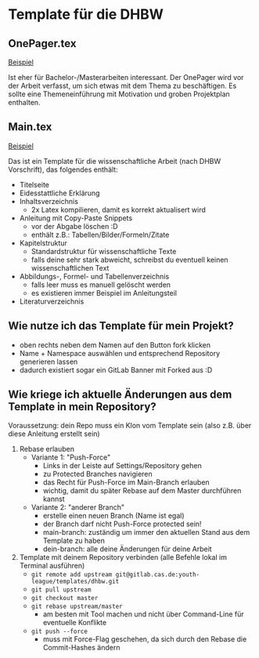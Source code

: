# Template für die DHBW

## OnePager.tex

[Beispiel](/OnePager-example.pdf)

Ist eher für Bachelor-/Masterarbeiten interessant.
Der OnePager wird vor der Arbeit verfasst, um sich etwas mit dem Thema zu beschäftigen.
Es sollte eine Themeneinführung mit Motivation und groben Projektplan enthalten.

## Main.tex

[Beispiel](/main-example.pdf)


Das ist ein Template für die wissenschaftliche Arbeit (nach DHBW Vorschrift), das folgendes enthält:

- Titelseite
- Eidesstattliche Erklärung
- Inhaltsverzeichnis
    - 2x Latex kompilieren, damit es korrekt aktualisert wird
- Anleitung mit Copy-Paste Snippets
    - vor der Abgabe löschen :D
    - enthält z.B.: Tabellen/Bilder/Formeln/Zitate
- Kapitelstruktur
    - Standardstruktur für wissenschaftliche Texte
    - falls deine sehr stark abweicht, schreibst du eventuell keinen wissenschaftlichen Text
- Abbildungs-, Formel- und Tabellenverzeichnis
    - falls leer muss es manuell gelöscht werden
    - es existieren immer Beispiel im Anleitungsteil
- Literaturverzeichnis

## Wie nutze ich das Template für mein Projekt?
- oben rechts neben dem Namen auf den Button fork klicken
- Name + Namespace auswählen und entsprechend Repository generieren lassen
- dadurch existiert sogar ein GitLab Banner mit Forked aus :D

## Wie kriege ich aktuelle Änderungen aus dem Template in mein Repository?

Voraussetzung: dein Repo muss ein Klon vom Template sein (also z.B. über diese Anleitung erstellt sein)


1. Rebase erlauben
    - Variante 1: "Push-Force"
        - Links in der Leiste auf Settings/Repository gehen
        - zu Protected Branches navigieren
        - das Recht für Push-Force im Main-Branch erlauben 
        - wichtig, damit du später Rebase auf dem Master durchführen kannst
    - Variante 2: "anderer Branch"
        - erstelle einen neuen Branch (Name ist egal)
        - der Branch darf nicht Push-Force protected sein!
        - main-branch: zuständig um immer den aktuellen Stand aus dem Template zu haben
        - dein-branch: alle deine Änderungen für deine Arbeit
2. Template mit deinem Repository verbinden (alle Befehle lokal im Terminal ausführen)
    - ```git remote add upstream git@gitlab.cas.de:youth-league/templates/dhbw.git``` 
    - ```git pull upstream``` 
    - ```git checkout master```
    - ```git rebase upstream/master```
        - am besten mit Tool machen und nicht über Command-Line für eventuelle Konflikte
    - ```git push --force```
        - muss mit Force-Flag geschehen, da sich durch den Rebase die Commit-Hashes ändern

